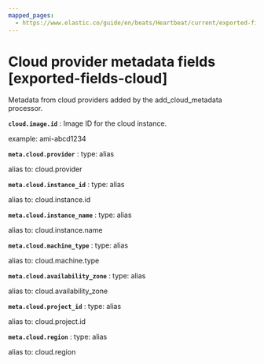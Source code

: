 ```yaml
---
mapped_pages:
  - https://www.elastic.co/guide/en/beats/Heartbeat/current/exported-fields-cloud.html
---
```


# Cloud provider metadata fields [exported-fields-cloud]

Metadata from cloud providers added by the add_cloud_metadata processor.


**`cloud.image.id`**
:   Image ID for the cloud instance.

example: ami-abcd1234


**`meta.cloud.provider`**
:   type: alias

alias to: cloud.provider


**`meta.cloud.instance_id`**
:   type: alias

alias to: cloud.instance.id


**`meta.cloud.instance_name`**
:   type: alias

alias to: cloud.instance.name


**`meta.cloud.machine_type`**
:   type: alias

alias to: cloud.machine.type


**`meta.cloud.availability_zone`**
:   type: alias

alias to: cloud.availability_zone


**`meta.cloud.project_id`**
:   type: alias

alias to: cloud.project.id


**`meta.cloud.region`**
:   type: alias

alias to: cloud.region


